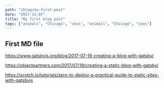 ```yaml
---
path: "/blog/my-first-post"
date: "2017-11-07"
title: "My first blog post"
tags: ["animals", "Chicago", "zoos", "animals", "Chicago", "zoos"]
---
```


## First MD file

https://www.gatsbyjs.org/blog/2017-07-19-creating-a-blog-with-gatsby/


https://objectpartners.com/2017/07/19/creating-a-static-blog-with-gatsby/


https://scotch.io/tutorials/zero-to-deploy-a-practical-guide-to-static-sites-with-gatsbyjs
